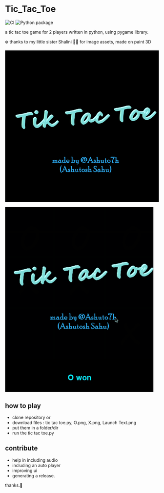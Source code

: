 # Tic_Tac_Toe

![CI](https://github.com/Ashuto7h/tic_tac_toe/workflows/CI/badge.svg)  ![Python package](https://github.com/Ashuto7h/tic_tac_toe/workflows/Python%20package/badge.svg)

a tic tac toe game for 2 players written in python,
using pygame library. 

:snowflake: thanks to my little sister Shalini :pouting_woman:  for image assets, made on paint 3D


![launch image](Launch_Text.png)

![demo](demo.gif)

## how to play
- clone repository or 
- download files : tic tac toe.py, O.png, X.png, Launch Text.png
- put them in a folder/dir
- run the tic tac toe.py


## contribute  
- help in including audio
- including an auto player
- improving ui
- generating a release.

thanks.:purple_heart:
